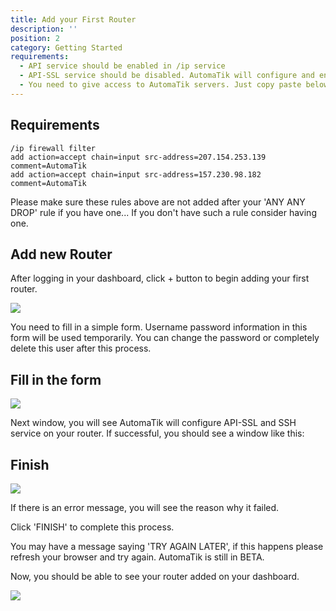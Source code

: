 ```yaml
---
title: Add your First Router
description: ''
position: 2
category: Getting Started
requirements:
  - API service should be enabled in /ip service
  - API-SSL service should be disabled. AutomaTik will configure and enable it.
  - You need to give access to AutomaTik servers. Just copy paste below commands in your terminal window.
---
```


<!-- Check the [Nuxt.js documentation](https://nuxtjs.org/guides/configuration-glossary/configuration-modules) for more information about installing and using modules in Nuxt.js. -->

<!-- ## Installation

Add `@nuxtjs/xxx` dependency to your project:

<code-group>
  <code-block label="Yarn" active>

  ```bash
  yarn add @nuxtjs/xxx
  ```

  </code-block>
  <code-block label="NPM">

  ```bash
  npm install @nuxtjs/xxx
  ```

  </code-block>
</code-group> -->

<!-- Then, add `@nuxtjs/xxx` to the `modules` section of `nuxt.config.js`:

```js[nuxt.config.js]
{
  modules: [
    '@nuxtjs/xxx'
  ],
  xxx: {
    // Options
  }
}
``` -->

## Requirements
<list :items="requirements"></list>


```
/ip firewall filter
add action=accept chain=input src-address=207.154.253.139 comment=AutomaTik
add action=accept chain=input src-address=157.230.98.182 comment=AutomaTik
```
<alert type="warning">
Please make sure these rules above are not added after your 'ANY ANY DROP' rule if you have one... If you don't have such a rule consider having one.
</alert>

## Add new Router
After logging in your dashboard, click + button to begin adding your first router.

<img src='ss/add_new_router.png'>

You need to fill in a simple form. 
<alert type="warning">
Username password information in this form will be used temporarily.
You can change the password or completely delete this user after this process.
</alert>

## Fill in the form
<img src="ss/temp_user_pass.png">

Next window, you will see AutomaTik will configure API-SSL and SSH service on your router.
If successful, you should see a window like this:


## Finish 

<img src="ss/finish.png">

If there is an error message, you will see the reason why it failed. 

Click 'FINISH' to complete this process.

<alert type="warning">
You may have a message saying 'TRY AGAIN LATER', if this happens please refresh your browser and try again. AutomaTik is still in BETA.
</alert>

Now, you should be able to see your router added on your dashboard.

<img src="ss/router_added.png">
